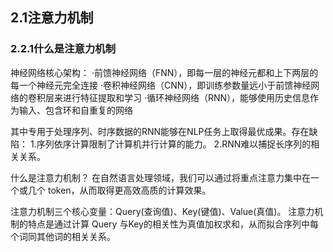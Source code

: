 ## 2.1注意力机制
### 2.2.1什么是注意力机制
神经网络核心架构：
·前馈神经网络（FNN），即每⼀层的神经元都和上下两层的每⼀个神经元完全连接
·卷积神经网络（CNN），即训练参数量远⼩于前馈神经⽹络的卷积层来进⾏特征提取和学习
·循环神经网络（RNN），能够使⽤历史信息作为输⼊、包含环和⾃重复的⽹络

其中专用于处理序列、时序数据的RNN能够在NLP任务上取得最优成果。存在缺陷：
1.序列依序计算限制了计算机并行计算的能力。
2.RNN难以捕捉长序列的相关关系。

什么是注意力机制？
在⾃然语⾔处理领域，我们可以通过将重点注意⼒集中在⼀个或⼏个 token，从⽽取得更⾼效⾼质的计算效果。

注意力机制三个核心变量：Query(查询值)、Key(键值)、Value(真值)。
注意⼒机制的特点是通过计算 Query 与Key的相关性为真值加权求和，从⽽拟合序列中每个词同其他词的相关关系。